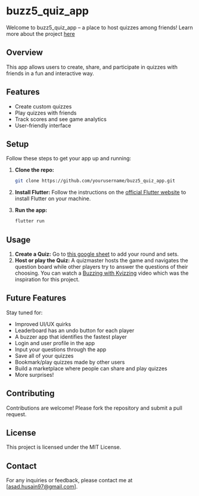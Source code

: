 # buzz5_quiz_app

Welcome to buzz5_quiz_app – a place to host quizzes among friends!
Learn more about the project [here](https://asadhusain97.github.io/projects/flutterquizapp.html)

## Overview

This app allows users to create, share, and participate in quizzes with friends in a fun and interactive way.

## Features

- Create custom quizzes
- Play quizzes with friends
- Track scores and see game analytics
- User-friendly interface

## Setup

Follow these steps to get your app up and running:

1. **Clone the repo:**

   ```sh
   git clone https://github.com/yourusername/buzz5_quiz_app.git
   ```

2. **Install Flutter:**
   Follow the instructions on the [official Flutter website](https://flutter.dev/docs/get-started/install) to install Flutter on your machine.
3. **Run the app:**

   ```sh
   flutter run
   ```

## Usage

1. **Create a Quiz:**
   Go to [this google sheet](https://docs.google.com/spreadsheets/d/149cG62dE_5H9JYmNYoJ_h0w5exYSFNY-HvX8Yq-HZrI/edit?usp=sharing) to add your round and sets.
2. **Host or play the Quiz:**
    A quizmaster hosts the game and navigates the question board while other players try to answer the questions of their choosing. You can watch a [Buzzing with Kvizzing](https://youtu.be/EZNETfkm7lQ?si=im4mlrph7Ozgs2vo) video which was the inspiration for this project.

## Future Features

Stay tuned for:

- Improved UI/UX quirks
- Leaderboard has an undo button for each player
- A buzzer app that identifies the fastest player
- Login and user profile in the app
- Input your questions through the app
- Save all of your quizzes
- Bookmark/play quizzes made by other users
- Build a marketplace where people can share and play quizzes
- More surprises!

## Contributing

Contributions are welcome! Please fork the repository and submit a pull request.

## License

This project is licensed under the MIT License.

## Contact

For any inquiries or feedback, please contact me at [asad.husain97@gmail.com].
